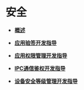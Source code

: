 # 安全<a name="ZH-CN_TOPIC_0000001157319395"></a>

-   **[概述](subsys-security-overview.md)**

-   **[应用验签开发指导](subsys-security-sigverify.md)**

-   **[应用权限管理开发指导](subsys-security-rightmanagement.md)**

-   **[IPC通信鉴权开发指导](subsys-security-communicationverify.md)**

-   **[设备安全等级管理开发指导](subsys-security-devicesecuritylevel.md)**

